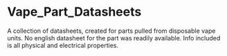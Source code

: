 # Vape_Part_Datasheets
A collection of datasheets, created for parts pulled from disposable vape units.  No english datasheet for the part was readily available.  Info included is all physical and electrical properties.
